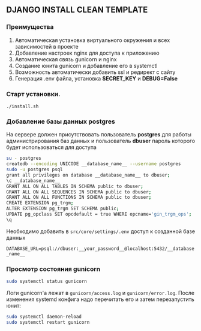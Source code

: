 ## DJANGO INSTALL CLEAN TEMPLATE

### Преимущества
1. Автоматическая установка виртуального окружения и всех зависимостей в проекте
2. Добавление настроек nginx для доступа к приложению
3. Автоматическая связь gunicorn и nginx
4. Создание юнита gunicorn и добавление его в systemctl
5. Возможность автоматически добавить ssl и редирект с сайту
6. Генерация .env файла, установка **SECRET_KEY** и **DEBUG=False**  

### Старт установки. 

	./install.sh

### Добавление базы данных postgres
На сервере должен присутствовать пользователь **postgres** для работы администрирования баз данных и пользователь **dbuser** пароль которого будет использоваться для доступа
```bash
su - postgres
createdb --encoding UNICODE __database_name__ --username postgres
sudo -u postgres psql
grant all privileges on database __database_name__ to dbuser;
\c __database_name__
GRANT ALL ON ALL TABLES IN SCHEMA public to dbuser;
GRANT ALL ON ALL SEQUENCES IN SCHEMA public to dbuser;
GRANT ALL ON ALL FUNCTIONS IN SCHEMA public to dbuser;
CREATE EXTENSION pg_trgm;
ALTER EXTENSION pg_trgm SET SCHEMA public;
UPDATE pg_opclass SET opcdefault = true WHERE opcname='gin_trgm_ops';
\q
```
Необходимо добавить в `src/core/settings/.env` доступ к созданной базе данных 

`DATABASE_URL=psql://dbuser:__your_password__@localhost:5432/__database_name__`

### Просмотр состояния gunicorn
```bash
sudo systemctl status gunicorn
```
Логи gunicorn'а лежат в `gunicorn/access.log` и `gunicorn/error.log`.
После изменения systemd конфига надо перечитать его и затем перезапустить юнит:

```bash
sudo systemctl daemon-reload
sudo systemctl restart gunicorn
```